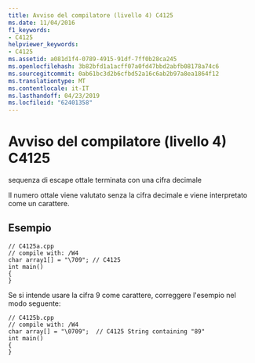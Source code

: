 ```yaml
---
title: Avviso del compilatore (livello 4) C4125
ms.date: 11/04/2016
f1_keywords:
- C4125
helpviewer_keywords:
- C4125
ms.assetid: a081d1f4-0789-4915-91df-7ff0b28ca245
ms.openlocfilehash: 3b82bfd1a1acff07a0fd47bbd2abfb08178a74c6
ms.sourcegitcommit: 0ab61bc3d2b6cfbd52a16c6ab2b97a8ea1864f12
ms.translationtype: MT
ms.contentlocale: it-IT
ms.lasthandoff: 04/23/2019
ms.locfileid: "62401358"
---
```

# <a name="compiler-warning-level-4-c4125"></a>Avviso del compilatore (livello 4) C4125

sequenza di escape ottale terminata con una cifra decimale

Il numero ottale viene valutato senza la cifra decimale e viene interpretato come un carattere.

## <a name="example"></a>Esempio

```
// C4125a.cpp
// compile with: /W4
char array1[] = "\709"; // C4125
int main()
{
}
```

Se si intende usare la cifra 9 come carattere, correggere l'esempio nel modo seguente:

```
// C4125b.cpp
// compile with: /W4
char array[] = "\0709";  // C4125 String containing "89"
int main()
{
}
```